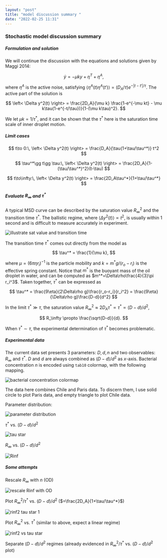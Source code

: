 ```yaml
---
layout: "post"
title: "model discussion summary "
date: "2022-02-25 11:31"
---
```


### Stochastic model discussion summary

##### Formulation and solution

We will continue the discussion with the equations and solutions given by Maggi 2014:

$$
\dot y = -\mu ky + \eta^T + \eta^A,
$$

where $\eta^A$ is the active noise, satisfying $\left< \eta^A(t)\eta^A(t') \right>=(D_A/\tau)e^{-|t-t'|/\tau}$. The active part of the solution is

$$
\left< \Delta y^2(t) \right> = \frac{2D_A}{\mu k} \frac{1-e^{-\mu kt} - \mu k\tau(1-e^{-t/\tau})}{1-(\mu k\tau)^2}.
$$

We let $\mu k = 1/\tau^*$, and it can be shown that the $\tau^*$ here is the saturation time scale of inner droplet motion.

##### Limit cases

$$
t\to 0:\, \left< \Delta y^2(t) \right> = \frac{D_A}{\tau(1+\tau/\tau^*)} t^2
$$

$$
\tau^*\gg t\gg \tau:\, \left< \Delta y^2(t) \right> = \frac{2D_A}{1-(\tau/\tau^*)^2}(t-\tau)
$$

$$
t\to\infty:\, \left< \Delta y^2(t) \right> = \frac{2D_A\tau^*}{1+\tau/\tau^*}
$$

##### Evaluate $R_\infty$ and $\tau^*$

A typical MSD curve can be described by the saturation value $R_\infty^2$ and the transition time $\tau^*$. The ballistic regime, where $\left< \Delta y^2(t) \right> \propto t^2$, is usually within 1 second and is difficult to measure accurately in experiment.

![illustrate sat value and transition time](../images/2022/02/illustrate-sat-value-and-transition-time.png)

The transition time $\tau^*$ comes out directly from the model as

$$
\tau^* = \frac{1}{\mu k},
$$

where $\mu=(6\pi\eta r_i)^{-1}$ is the particle mobility and $k=m^*g/(r_o-r_i)$ is the effective spring constant.
Notice that $m^*$ is the buoyant mass of the oil droplet in water, and can be computed as $m^*=\Delta\rho\frac{4}{3}\pi r_i^3$. Taken together, $\tau^*$ can be expressed as

$$
\tau^* = \frac{9\eta}{2\Delta\rho g}\frac{r_o-r_i}{r_i^2} =  \frac{9\eta}{\Delta\rho g}\frac{D-d}{d^2}
$$

In the limit $\tau^*\gg\tau$, the saturation value $R_\infty^2\approx 2D_A\tau^*\propto\tau^*\propto (D-d)/d^2$,

$$
R_\infty \propto \frac{\sqrt{D-d}}{d}.
$$

When $\tau^*\sim\tau$, the experimental determination of $\tau^*$ becomes problematic.

##### Experimental data

The current data set presents 3 parameters: $D, d, n$ and two observables: $R_\infty$ and $\tau^*$. $D$ and $d$ are always combined as $(D-d)/d^2$ as $x$-axis. Bacterial concentration $n$ is encoded using `tab10` colormap, with the following mapping.

![bacterial concentration colormap](../images/2022/02/bacterial-concentration-colormap.png)

The data here combines Chile and Paris data. To discern them, I use solid circle to plot Paris data, and empty triangle to plot Chile data.

Parameter distribution:

![parameter distribution](../images/2022/02/parameter-distribution.png)

$\tau^*$ vs. $(D-d)/d^2$

![tau star](../images/2022/02/tau-star.png)

$R_\infty$ vs. $(D-d)/d^2$

![Rinf](../images/2022/02/rinf.png)

##### Some attempts

Rescale $R_\infty$ with $n$ (OD)

![rescale Rinf with OD](../images/2022/02/rescale-rinf-with-od.png)

Plot $R_\infty^2 / \tau^*$ vs. $(D-d)/d^2$ ($=\frac{2D_A}{1+\tau/\tau^*}$)

![rinf2 tau star 1](../images/2022/02/rinf2-tau-star-1.png)

Plot $R_\infty^2$ vs. $\tau^*$ (similar to above, expect a linear regime)

![rinf2 vs tau star](../images/2022/02/rinf2-vs-tau-star.png)

Separate $(D-d)/d^2$ regimes (already evidenced in $R_\infty^2 / \tau^*$ vs. $(D-d)/d^2$ plot)
